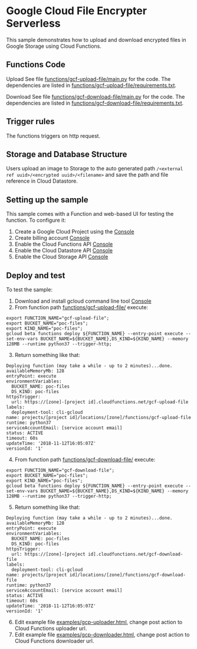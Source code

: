 # Google Cloud File Encrypter Serverless 

This sample demonstrates how to upload and download encrypted files in Google Storage using Cloud Functions.


## Functions Code

Upload
See file [functions/gcf-upload-file/main.py](functions/gcf-upload-file/main.py) for the code.
The dependencies are listed in [functions/gcf-upload-file/requirements.txt](functions/gcf-upload-file/requirements.txt).

Download
See file [functions/gcf-download-file/main.py](functions/gcf-download-file/main.py) for the code.
The dependencies are listed in [functions/gcf-download-file/requirements.txt](functions/gcf-download-file/requirements.txt).


## Trigger rules

The functions triggers on http request.


## Storage and Database Structure

Users upload an image to Storage to the auto generated path `/<external ref uuid>/<encrypted uuid>/<filename>` and save the path and file reference in Cloud Datastore.

## Setting up the sample

This sample comes with a Function and web-based UI for testing the function. To configure it:

 1. Create a Google Cloud Project using the [Console](https://console.cloud.google.com)
 1. Create billing account [Console](https://console.cloud.google.com/billing/)
 1. Enable the Cloud Functions API [Console](https://console.cloud.google.com/functions/)
 1. Enable the Cloud Datastore API [Console](https://console.cloud.google.com/datastore/)
 1. Enable the Cloud Storage API [Console](https://console.cloud.google.com/storage/)


## Deploy and test

To test the sample:
 1. Download and install gcloud command line tool [Console](https://cloud.google.com/sdk/install)
 2. From function path [functions/gcf-upload-file/](functions/gcf-upload-file/) execute:
 ```
 export FUNCTION_NAME="gcf-upload-file";
 export BUCKET_NAME="poc-files";
 export KIND_NAME="poc-files";
 gcloud beta functions deploy ${FUNCTION_NAME} --entry-point execute --set-env-vars BUCKET_NAME=${BUCKET_NAME},DS_KIND=${KIND_NAME} --memory 128MB --runtime python37 --trigger-http;
 ```
 3. Return something like that:
```
Deploying function (may take a while - up to 2 minutes)...done.                                                                                                                                            
availableMemoryMb: 128
entryPoint: execute
environmentVariables:
  BUCKET_NAME: poc-files
  DS_KIND: poc-files
httpsTrigger:
  url: https://[zone]-[project id].cloudfunctions.net/gcf-upload-file
labels:
  deployment-tool: cli-gcloud
name: projects/[project id]/locations/[zone]/functions/gcf-upload-file
runtime: python37
serviceAccountEmail: [service account email]
status: ACTIVE
timeout: 60s
updateTime: '2018-11-12T16:05:07Z'
versionId: '1'
```
4. From function path [functions/gcf-download-file/](functions/gcf-download-file/) execute:
 ```
 export FUNCTION_NAME="gcf-download-file";
 export BUCKET_NAME="poc-files";
 export KIND_NAME="poc-files";
 gcloud beta functions deploy ${FUNCTION_NAME} --entry-point execute --set-env-vars BUCKET_NAME=${BUCKET_NAME},DS_KIND=${KIND_NAME} --memory 128MB --runtime python37 --trigger-http;
 ```
 5. Return something like that:
```
Deploying function (may take a while - up to 2 minutes)...done.                                                                                                                                            
availableMemoryMb: 128
entryPoint: execute
environmentVariables:
  BUCKET_NAME: poc-files
  DS_KIND: poc-files
httpsTrigger:
  url: https://[zone]-[project id].cloudfunctions.net/gcf-download-file
labels:
  deployment-tool: cli-gcloud
name: projects/[project id]/locations/[zone]/functions/gcf-download-file
runtime: python37
serviceAccountEmail: [service account email]
status: ACTIVE
timeout: 60s
updateTime: '2018-11-12T16:05:07Z'
versionId: '1'
```
6. Edit example file [examples/gcp-uploader.html](examples/gcp-uploader.html), change post action to Cloud Functions uploader url.
7. Edit example file [examples/gcp-downloader.html](examples/gcp-downloader.html), change post action to Cloud Functions downloader url.

